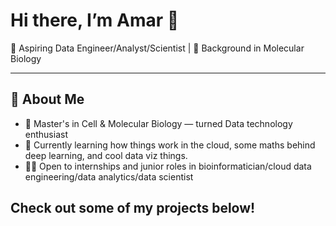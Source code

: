 # Hi there, I’m Amar 👋

🚀 Aspiring Data Engineer/Analyst/Scientist | 🧬 Background in Molecular Biology 

---

## 🔧 About Me

- 🧪 Master's in Cell & Molecular Biology — turned Data technology enthusiast
- 🔭 Currently learning how things work in the cloud, some maths behind deep learning, and cool data viz things.
- 🧑‍💻 Open to internships and junior roles in bioinformatician/cloud data engineering/data analytics/data scientist

## Check out some of my projects below!
  


